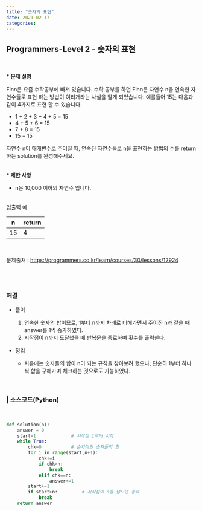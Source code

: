 ```yaml
---
title: "숫자의 표현"
date: 2021-02-17
categories:
---
```


## Programmers-Level 2 - 숫자의 표현
<br>

<b>* 문제 설명</b><br>

Finn은 요즘 수학공부에 빠져 있습니다. 수학 공부를 하던 Finn은 자연수 n을 연속한 자연수들로 표현 하는 방법이 여러개라는 사실을 알게 되었습니다. 예를들어 15는 다음과 같이 4가지로 표현 할 수 있습니다.

- 1 + 2 + 3 + 4 + 5 = 15
- 4 + 5 + 6 = 15
- 7 + 8 = 15
- 15 = 15

자연수 n이 매개변수로 주어질 때, 연속된 자연수들로 n을 표현하는 방법의 수를 return하는 solution를 완성해주세요.<br>

<br><b>* 제한 사항</b>

* n은 10,000 이하의 자연수 입니다.

<br>
입출력 예<br>

|     n|return|
|------|------|
|15    |4     |

<br>


문제출처 : <https://programmers.co.kr/learn/courses/30/lessons/12924>

<br><br>

### 해결
* 풀이
    1. 연속한 숫자의 합이므로, 1부터 n까지 차례로 더해가면서 주어진 n과 같을 때 answer를 1씩 증가하였다.  <br>
    2. 시작점이 n까지 도달했을 때 반복문을 종료하며 횟수를 출력한다.  <br>

    
* 정리 
    - 처음에는 숫자들의 합이 n이 되는 규칙을 찾아보려 했으나, 단순히 1부터 하나씩 합을 구해가며 체크하는 것으로도 가능하였다. 


<br>

### | 소스코드(Python)
<br>

```python 
def solution(n):
    answer = 0
    start=1             # 시작점 1부터 시작
    while True:
        chk=0           # 순차적인 숫자들의 합
        for i in range(start,n+1):
            chk+=i
            if chk>n:
                break
            elif chk==n:
                answer+=1
        start+=1
        if start>n:         # 시작점이 n을 넘으면 종료
            break
    return answer
```

